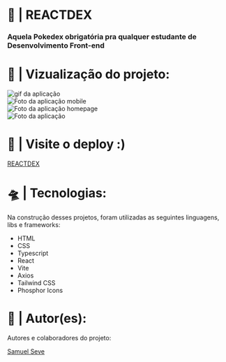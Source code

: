 <h1>🚀 | REACTDEX</h1>
<h3>
  Aquela Pokedex obrigatória pra qualquer estudante de Desenvolvimento Front-end
</h3>

<h1>🔎 | Vizualização do projeto:</h1>
<img src="https://i.imgur.com/swhYrBR.gif" alt="gif da aplicação" />
<br/>
<img src="https://i.imgur.com/u4mI7tZ.png" alt="Foto da aplicação mobile" />
<br/>
<img src="https://i.imgur.com/SfD6Iba.png" alt="Foto da aplicação homepage" />
<br/>
<img src="https://i.imgur.com/pyBwPQV.png" alt="Foto da aplicação" />
<br/>

<h1>👾 | Visite o deploy :)</h1>
<a href="https://dexreact.netlify.app/">REACTDEX</a>

<h1>🛸 | Tecnologias:</h1>
<p>
  Na construção desses projetos, foram utilizadas as seguintes linguagens, libs
  e frameworks:
</p>
<ul>
  <li>HTML</li>
  <li>CSS</li>
  <li>Typescript</li>
  <li>React</li>
  <li>Vite</li>
  <li>Axios</li>
  <li>Tailwind CSS</li>
  <li>Phosphor Icons</li>
</ul>

<h1>👥 | Autor(es):</h1>
<p>Autores e colaboradores do projeto:</p>
<a href="https://github.com/nihilboy1">Samuel Seve</a>
